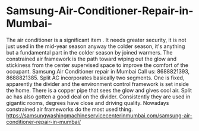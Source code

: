 # Samsung-Air-Conditioner-Repair-in-Mumbai-
The air conditioner  is a significant item . It needs greater security, it is not  just used in the mid-year season anyway the colder season, it's anything but a fundamental part in the colder season by joined warmers. The constrained air framework is the path toward wiping out the glow and stickiness from the center supervised space to improve the comfort of the occupant. Samsung Air Conditioner repair in Mumbai Call us: 8688821393, 8688821385.  Split AC incorporates basically two segments. One is fixed, apparently the divider and the environment control framework is set inside the home. There is a copper pipe that sees the glow and gives cool air. Split ac has also gotten a good deal on the divider. Consistently they are used in gigantic rooms, degrees have close and driving quality. Nowadays constrained air frameworks do the most used thing.   https://samsungwashingmachineservicecenterinmumbai.com/samsung-air-conditioner-repair-in-mumbai/

